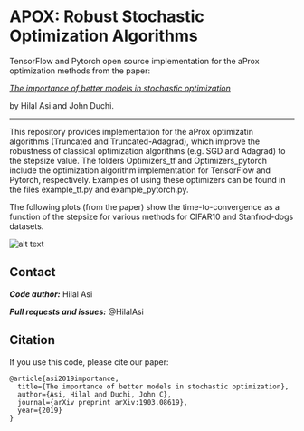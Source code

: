 # APOX: Robust Stochastic Optimization Algorithms

TensorFlow and Pytorch open source implementation for the aProx optimization methods from the paper:

[*The importance of better models in stochastic optimization*](https://arxiv.org/abs/1903.08619)

by Hilal Asi and John Duchi.

---

This repository provides implementation for the aProx optimizatin algorithms (Truncated and Truncated-Adagrad), which improve the robustness of classical optimization algorithms (e.g. SGD and Adagrad) to the stepsize value. The folders Optimizers_tf and Optimizers_pytorch include the optimization algorithm implementation for TensorFlow and Pytorch, respectively. Examples of using these optimizers can be found in the files example_tf.py and example_pytorch.py.

The following plots (from the paper) show the time-to-convergence as a function of the stepsize for various methods for CIFAR10 and Stanfrod-dogs datasets.

![alt text](https://github.com/HilalAsi/APOX-Robust-Stochastic-Optimization-Algorithms/blob/master/paper-plots/CIFAR-plot.PNG)

## Contact

***Code author:*** Hilal Asi

***Pull requests and issues:*** @HilalAsi

## Citation

If you use this code, please cite our paper:
```
@article{asi2019importance,
  title={The importance of better models in stochastic optimization},
  author={Asi, Hilal and Duchi, John C},
  journal={arXiv preprint arXiv:1903.08619},
  year={2019}
}
```
